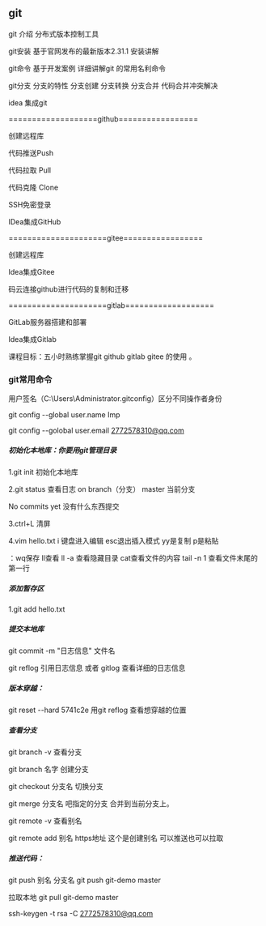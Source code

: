 ## git 

git 介绍 分布式版本控制工具

git安装 基于官网发布的最新版本2.31.1 安装讲解 

git命令 基于开发案例 详细讲解git 的常用名利命令 

git分支  分支的特性 分支创建 分支转换  分支合并 代码合并冲突解决

idea 集成git

===================github=================

创建远程库

代码推送Push

代码拉取 Pull

代码克隆 Clone

SSH免密登录

IDea集成GitHub



=====================gitee=================

创建远程库

Idea集成Gitee

码云连接github进行代码的复制和迁移



=====================gitlab===================

GitLab服务器搭建和部署 

Idea集成Gitlab

课程目标：五小时熟练掌握git  github gitlab  gitee 的使用 。

### git常用命令

用户签名（C:\Users\Administrator\.gitconfig）区分不同操作者身份

 git config --global user.name Imp

git config --golobal user.email 2772578310@qq.com



##### 初始化本地库：你要用git管理目录 

1.git init 初始化本地库

2.git status 查看日志         on branch（分支） master 当前分支

No commits yet  没有什么东西提交  

3.ctrl+L 清屏  

4.vim hello.txt   i 键盘进入编辑 esc退出插入模式     yy是复制 p是粘贴 

  ：wq保存 ll查看   ll -a 查看隐藏目录 cat查看文件的内容 tail -n 1 查看文件末尾的第一行

##### 添加暂存区

1.git add hello.txt

##### 提交本地库

git commit -m "日志信息" 文件名

git reflog 引用日志信息 或者 gitlog 查看详细的日志信息

##### 版本穿越：

git reset --hard 5741c2e  用git reflog 查看想穿越的位置  

##### 查看分支

git branch -v 查看分支

git branch 名字   创建分支

git checkout 分支名    切换分支

git merge 分支名       吧指定的分支  合并到当前分支上。



git remote -v 查看别名

git remote add 别名 https地址  这个是创建别名 可以推送也可以拉取

##### 推送代码：

git push 别名 分支名 git push git-demo master

拉取本地 git pull git-demo master



ssh-keygen -t rsa -C 2772578310@qq.com







































